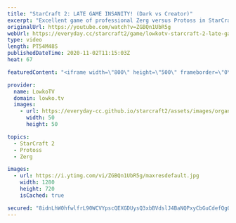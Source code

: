 ```yaml
---
title: "StarCraft 2: LATE GAME INSANITY! (Dark vs Creator)"
excerpt: "Excellent game of professional Zerg versus Protoss in StarCraft 2. In this game between Dark and Creator we dive into the late game of this matchup and take a glimpse at certain unexplored strategies.   OlimoLeague on Patreon: https://www.patreon.com/olimoley   Become a YouTube member: https://lowko.tv/join"
originalUrl: https://youtube.com/watch?v=ZGBQn1UbR5g
webUrl: https://everyday.cc/starcraft2/game/lowkotv-starcraft-2-late-game-insanity-dark-vs-creator/
type: video
length: PT54M48S
publishedDateTime: 2020-11-02T11:15:03Z
heat: 67

featuredContent: "<iframe width=\"800\" height=\"500\" frameborder=\"0\" src=\"https://www.youtube.com/embed/ZGBQn1UbR5g\" allow=\"accelerometer; autoplay; encrypted-media; gyroscope; picture-in-picture\" allowfullscreen></iframe>"

provider:
  name: LowkoTV
  domain: lowko.tv
  images:
    - url: https://everyday-cc.github.io/starcraft2/assets/images/organizations/lowko.tv-50x50.jpg
      width: 50
      height: 50

topics:
  - StarCraft 2
  - Protoss
  - Zerg

images:
  - url: https://i.ytimg.com/vi/ZGBQn1UbR5g/maxresdefault.jpg
    width: 1280
    height: 720
    isCached: true

secured: "8idnLhW0hfwlfrL90WCVYpscQEXGDUysQ3xbBVdslJ4BaNQPxyCbGuCdefQgOLRBksSNL+DaKMuO1LRhDEC3Gifru8ZMkHP5U5Z55/SDGvjxBDYIgukr0CJKwC5U5gKOBdrnMSfQBq8Yndd0HUNoWulrH8INpJdeNXhoIk5MHVRUvmVE+C+bhJO7QCT45dFDHtl0pXheb1Bmg1vCnahfmsUC/8lY7AlJ1Z4qPIx2WTAugY73UsAa9QWsJ9CP7lc4UHcvuzISR9bENUkCji5oSqqfkll8fXK17+SrjUxy9y0SvttvCE9X6ok8Y4fbm90JRLKBu8ODJMt9YqyHoLsorXj14ptV9pCuz27JXsm4NM94102ZaaXuauiZaMUPKAcmwOPM8ZG3GJH/Z3GDAEyhhSzb1oRPfdfiUhkjxH3BXtxqAahZfa6xqJuF6CraqMiK;mieezYXfElLXOecfKqZ7XA=="
---
```


